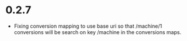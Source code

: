 # 0.2.7
* Fixing conversion mapping to use base uri so that /machine/1 conversions will be search on key /machine in the conversions maps.
